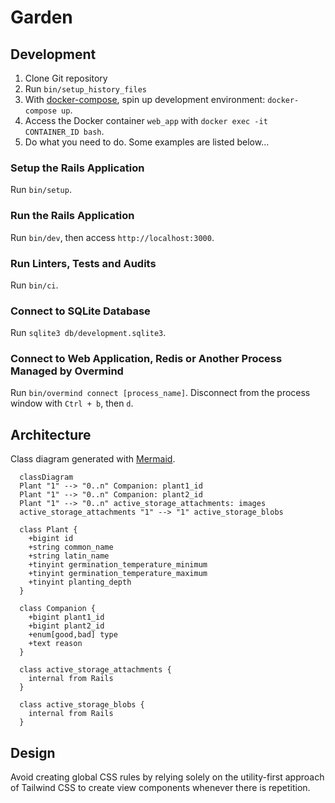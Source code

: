 # Garden

## Development

1. Clone Git repository
2. Run `bin/setup_history_files`
3. With [docker-compose](https://github.com/docker/compose), spin up development environment: `docker-compose up`.
4. Access the Docker container `web_app` with `docker exec -it CONTAINER_ID bash`.
5. Do what you need to do. Some examples are listed below...

### Setup the Rails Application

Run `bin/setup`.

### Run the Rails Application

Run `bin/dev`, then access `http://localhost:3000`.

### Run Linters, Tests and Audits

Run `bin/ci`.

### Connect to SQLite Database

Run `sqlite3 db/development.sqlite3`.

### Connect to Web Application, Redis or Another Process Managed by Overmind

Run `bin/overmind connect [process_name]`.
Disconnect from the process window with `Ctrl + b`, then `d`.

## Architecture

Class diagram generated with [Mermaid](https://github.com/mermaid-js/mermaid).

```mermaid
  classDiagram
  Plant "1" --> "0..n" Companion: plant1_id
  Plant "1" --> "0..n" Companion: plant2_id
  Plant "1" --> "0..n" active_storage_attachments: images
  active_storage_attachments "1" --> "1" active_storage_blobs

  class Plant {
    +bigint id
    +string common_name
    +string latin_name
    +tinyint germination_temperature_minimum
    +tinyint germination_temperature_maximum
    +tinyint planting_depth
  }

  class Companion {
    +bigint plant1_id
    +bigint plant2_id
    +enum[good,bad] type
    +text reason
  }

  class active_storage_attachments {
    internal from Rails
  }

  class active_storage_blobs {
    internal from Rails
  }
```

## Design

Avoid creating global CSS rules by relying solely on the utility-first approach
of Tailwind CSS to create view components whenever there is repetition.
